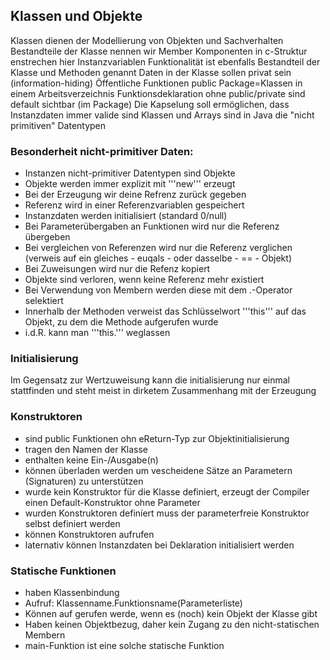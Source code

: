 ## Klassen und Objekte

Klassen dienen der Modellierung von Objekten und Sachverhalten
Bestandteile der Klasse nennen wir Member
Komponenten in c-Struktur enstrechen hier Instanzvariablen
Funktionalität ist ebenfalls Bestandteil der Klasse und Methoden genannt
Daten in der Klasse sollen privat sein (information-hiding)
Öffentliche Funktionen public
Package=Klassen in einem Arbeitsverzeichnis
Funktionsdeklaration ohne public/private sind default sichtbar (im Package)
Die Kapselung soll ermöglichen, dass Instanzdaten immer valide sind
Klassen und Arrays sind in Java die "nicht primitiven" Datentypen

### Besonderheit nicht-primitiver Daten:

- Instanzen nicht-primitiver Datentypen sind Objekte
- Objekte werden immer explizit mit '''new''' erzeugt
- Bei der Erzeugung wir deine Refrenz zurück gegeben
- Referenz wird in einer Referenzvariablen gespeichert
- Instanzdaten werden initialisiert (standard 0/null)
- Bei Parameterübergaben an Funktionen wird nur die Referenz übergeben
- Bei vergleichen von Referenzen wird nur die Referenz verglichen (verweis auf ein gleiches - euqals - oder dasselbe - == - Objekt)
- Bei Zuweisungen wird nur die Refenz kopiert
- Objekte sind verloren, wenn keine Referenz mehr existiert
- Bei Verwendung von Membern werden diese mit dem .-Operator selektiert
- Innerhalb der Methoden verweist das Schlüsselwort '''this''' auf das Objekt, zu dem die Methode aufgerufen wurde
- i.d.R. kann man '''this.''' weglassen

### Initialisierung

Im Gegensatz zur Wertzuweisung kann die initialisierung nur einmal stattfinden und steht meist in dirketem Zusammenhang mit der Erzeugung

### Konstruktoren

- sind public Funktionen ohn eReturn-Typ zur Objektinitialisierung
- tragen den Namen der Klasse
- enthalten keine Ein-/Ausgabe(n)
- können überladen werden um vescheidene Sätze an Parametern (Signaturen) zu unterstützen
- wurde kein Konstruktor für die Klasse definiert, erzeugt der Compiler einen Default-Konstruktor ohne Parameter
- wurden Konstruktoren definíert muss der parameterfreie Konstruktor selbst definiert werden
- können Konstruktoren aufrufen
- laternativ können Instanzdaten bei Deklaration initialisiert werden

### Statische Funktionen
- haben Klassenbindung
- Aufruf: Klassenname.Funktionsname(Parameterliste)
- Können auf gerufen werde, wenn es (noch) kein Objekt der Klasse gibt
- Haben keinen Objektbezug, daher kein Zugang zu den nicht-statischen Membern
- main-Funktion ist eine solche statische Funktion
